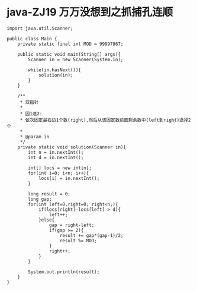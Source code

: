 # java-ZJ19 万万没想到之抓捕孔连顺


    import java.util.Scanner;
    
    public class Main {
        private static final int MOD = 99997867;
    
        public static void main(String[] args){
            Scanner in = new Scanner(System.in);
    
            while(in.hasNext()){
                solution(in);
            }
        }
    
        /**
         * 双指针
         *
         * 固1选2:
         * 依次固定最右边1个数(right),然后从该固定数前面剩余数中(left到right)选择2个
         *
         * @param in
         */
        private static void solution(Scanner in){
            int n = in.nextInt();
            int d = in.nextInt();
    
            int[] locs = new int[n];
            for(int i=0; i<n; i++){
                locs[i] = in.nextInt();
            }
    
            long result = 0;
            long gap;
            for(int left=0,right=0; right<n;){
                if(locs[right]-locs[left] > d){
                    left++;
                }else{
                    gap = right-left;
                    if(gap >= 2){
                        result += gap*(gap-1)/2;
                        result %= MOD;
                    }
                    right++;
                }
            }
    
            System.out.println(result);
        }
    }

  

